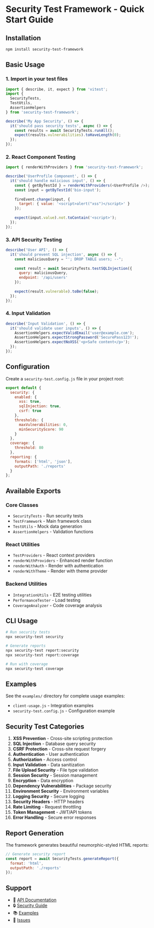 # Security Test Framework - Quick Start Guide

## Installation

```bash
npm install security-test-framework
```

## Basic Usage

### 1. Import in your test files

```javascript
import { describe, it, expect } from 'vitest';
import { 
  SecurityTests, 
  TestUtils, 
  AssertionHelpers 
} from 'security-test-framework';

describe('My App Security', () => {
  it('should pass security tests', async () => {
    const results = await SecurityTests.runAll();
    expect(results.vulnerabilities).toHaveLength(0);
  });
});
```

### 2. React Component Testing

```javascript
import { renderWithProviders } from 'security-test-framework';

describe('UserProfile Component', () => {
  it('should handle malicious input', () => {
    const { getByTestId } = renderWithProviders(<UserProfile />);
    const input = getByTestId('bio-input');
    
    fireEvent.change(input, { 
      target: { value: '<script>alert("xss")</script>' } 
    });
    
    expect(input.value).not.toContain('<script>');
  });
});
```

### 3. API Security Testing

```javascript
describe('User API', () => {
  it('should prevent SQL injection', async () => {
    const maliciousQuery = "'; DROP TABLE users; --";
    
    const result = await SecurityTests.testSQLInjection({
      query: maliciousQuery,
      endpoint: '/api/users'
    });
    
    expect(result.vulnerable).toBe(false);
  });
});
```

### 4. Input Validation

```javascript
describe('Input Validation', () => {
  it('should validate user inputs', () => {
    AssertionHelpers.expectValidEmail('user@example.com');
    AssertionHelpers.expectStrongPassword('SecurePass123!');
    AssertionHelpers.expectNoXSS('<p>Safe content</p>');
  });
});
```

## Configuration

Create a `security-test.config.js` file in your project root:

```javascript
export default {
  security: {
    enabled: {
      xss: true,
      sqlInjection: true,
      csrf: true
    },
    thresholds: {
      maxVulnerabilities: 0,
      minSecurityScore: 90
    }
  },
  coverage: {
    threshold: 80
  },
  reporting: {
    formats: ['html', 'json'],
    outputPath: './reports'
  }
};
```

## Available Exports

### Core Classes
- `SecurityTests` - Run security tests
- `TestFramework` - Main framework class
- `TestUtils` - Mock data generation
- `AssertionHelpers` - Validation functions

### React Utilities
- `TestProviders` - React context providers
- `renderWithProviders` - Enhanced render function
- `renderWithAuth` - Render with authentication
- `renderWithTheme` - Render with theme provider

### Backend Utilities
- `IntegrationUtils` - E2E testing utilities
- `PerformanceTester` - Load testing
- `CoverageAnalyzer` - Code coverage analysis

## CLI Usage

```bash
# Run security tests
npx security-test security

# Generate reports
npx security-test report:security
npx security-test report:coverage

# Run with coverage
npx security-test coverage
```

## Examples

See the `examples/` directory for complete usage examples:
- `client-usage.js` - Integration examples
- `security-test.config.js` - Configuration example

## Security Test Categories

1. **XSS Prevention** - Cross-site scripting protection
2. **SQL Injection** - Database query security
3. **CSRF Protection** - Cross-site request forgery
4. **Authentication** - User authentication
5. **Authorization** - Access control
6. **Input Validation** - Data sanitization
7. **File Upload Security** - File type validation
8. **Session Security** - Session management
9. **Encryption** - Data encryption
10. **Dependency Vulnerabilities** - Package security
11. **Environment Security** - Environment variables
12. **Logging Security** - Secure logging
13. **Security Headers** - HTTP headers
14. **Rate Limiting** - Request throttling
15. **Token Management** - JWT/API tokens
16. **Error Handling** - Secure error responses

## Report Generation

The framework generates beautiful neumorphic-styled HTML reports:

```javascript
// Generate security report
const report = await SecurityTests.generateReport({
  format: 'html',
  outputPath: './reports'
});
```

## Support

- 📖 [API Documentation](./docs/API.md)
- 🔒 [Security Guide](./docs/SECURITY.md)
- 📚 [Examples](./docs/EXAMPLES.md)
- 🐛 [Issues](https://github.com/yourusername/security-test-framework/issues)
